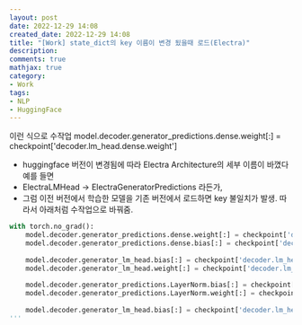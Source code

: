```yaml
---
layout: post
date: 2022-12-29 14:08
created_date: 2022-12-29 14:08
title: "[Work] state_dict의 key 이름이 변경 됬을때 로드(Electra)"
description:
comments: true
mathjax: true
category:
- Work
tags:
- NLP
- HuggingFace
---
```


이런 식으로 수작업 model.decoder.generator_predictions.dense.weight[:] = checkpoint['decoder.lm_head.dense.weight']
<!--more-->

- huggingface 버전이 변경됨에 따라 Electra Architecture의 세부 이름이 바꼈다 예를 들면
- ElectraLMHead -> ElectraGeneratorPredictions 라든가,
- 그럼 이전 버전에서 학습한 모델을 기존 버전에서 로드하면 key 불일치가 발생. 따라서 아래처럼 수작업으로 바꿔줌.
```python
with torch.no_grad():
    model.decoder.generator_predictions.dense.weight[:] = checkpoint['decoder.lm_head.dense.weight']
    model.decoder.generator_predictions.dense.bias[:] = checkpoint['decoder.lm_head.dense.bias']
    
    model.decoder.generator_lm_head.bias[:] = checkpoint['decoder.lm_head.decoder.bias']
    model.decoder.generator_lm_head.weight[:] = checkpoint['decoder.lm_head.decoder.weight']
    
    model.decoder.generator_predictions.LayerNorm.bias[:] = checkpoint['decoder.lm_head.layer_norm.bias']
    model.decoder.generator_predictions.LayerNorm.weight[:] = checkpoint['decoder.lm_head.layer_norm.weight']
    
    model.decoder.generator_lm_head.bias[:] = checkpoint['decoder.lm_head.bias']
'''
